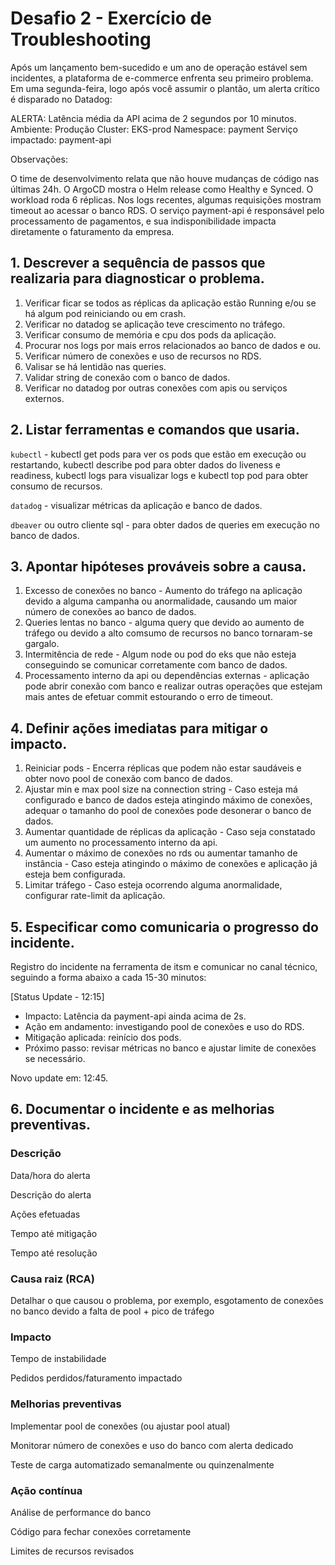 # Desafio 2 - Exercício de Troubleshooting



Após um lançamento bem-sucedido e um ano de operação estável sem incidentes, a plataforma de e-commerce enfrenta seu primeiro problema. Em uma segunda-feira, logo após você assumir o plantão, um alerta crítico é disparado no Datadog:

ALERTA: Latência média da API acima de 2 segundos por 10 minutos.
Ambiente: Produção
Cluster: EKS-prod
Namespace: payment
Serviço impactado: payment-api

Observações:

O time de desenvolvimento relata que não houve mudanças de código nas últimas 24h.
O ArgoCD mostra o Helm release como Healthy e Synced.
O workload roda 6 réplicas.
Nos logs recentes, algumas requisições mostram timeout ao acessar o banco RDS.
O serviço payment-api é responsável pelo processamento de pagamentos, e sua indisponibilidade impacta diretamente o faturamento da empresa.

## 1. Descrever a sequência de passos que realizaria para diagnosticar o problema.
1. Verificar ficar se todos as réplicas da aplicação estão Running e/ou se há algum pod reiniciando ou em crash. 
2. Verificar no datadog se aplicação teve crescimento no tráfego.
3. Verificar consumo de memória e cpu dos pods da aplicação.
4. Procurar nos logs por mais erros relacionados ao banco de dados e ou.
5. Verificar número de conexões e uso de recursos no RDS.
6. Valisar se há lentidão nas queries.
7. Validar string de conexão com o banco de dados.
8. Verificar no datadog por outras conexões com apis ou serviços externos.

## 2. Listar ferramentas e comandos que usaria.
`kubectl` - kubectl get pods para ver os pods que estão em execução ou restartando, kubectl describe pod para obter dados do liveness e readiness, kubectl logs para visualizar logs e kubectl top pod para obter consumo de recursos.

`datadog` - visualizar métricas da aplicação e banco de dados.

`dbeaver` ou outro cliente sql - para obter dados de queries em execução no banco de dados.

## 3. Apontar hipóteses prováveis sobre a causa.
1. Excesso de conexões no banco - Aumento do tráfego na aplicação devido a alguma campanha ou anormalidade, causando um maior número de conexões ao banco de dados.
2. Queries lentas no banco - alguma query que devido ao aumento de tráfego ou devido a alto comsumo de recursos no banco tornaram-se gargalo.
3. Intermitência de rede - Algum node ou pod do eks que não esteja conseguindo se comunicar corretamente com banco de dados.
4. Processamento interno da api ou dependências externas - aplicação pode abrir conexão com banco e realizar outras operações que estejam mais antes de efetuar commit estourando o erro de timeout.

## 4. Definir ações imediatas para mitigar o impacto.
1. Reiniciar pods - Encerra réplicas que podem não estar saudáveis e obter novo pool de conexão com banco de dados.
2. Ajustar min e max pool size na connection string - Caso esteja má configurado e banco de dados esteja atingindo máximo de conexões, adequar o tamanho do pool de conexões pode desonerar o banco de dados.
3. Aumentar quantidade de réplicas da aplicação - Caso seja constatado um aumento no processamento interno da api.
4. Aumentar o máximo de conexões no rds ou aumentar tamanho de instância - Caso esteja atingindo o máximo de conexões e aplicação já esteja bem configurada.
5. Limitar tráfego - Caso esteja ocorrendo alguma anormalidade, configurar rate-limit da aplicação.

## 5. Especificar como comunicaria o progresso do incidente.
Registro do incidente na ferramenta de itsm e comunicar no canal técnico, seguindo a forma abaixo a cada 15-30 minutos:

[Status Update - 12:15]

- Impacto: Latência da payment-api ainda acima de 2s.
- Ação em andamento: investigando pool de conexões e uso do RDS.
- Mitigação aplicada: reinício dos pods.
- Próximo passo: revisar métricas no banco e ajustar limite de conexões se necessário.

Novo update em: 12:45.

## 6. Documentar o incidente e as melhorias preventivas.

### Descrição
Data/hora do alerta

Descrição do alerta

Ações efetuadas

Tempo até mitigação 

Tempo até resolução

### Causa raiz (RCA)
Detalhar o que causou o problema, por exemplo, esgotamento de conexões no banco devido a falta de pool + pico de tráfego

### Impacto
Tempo de instabilidade

Pedidos perdidos/faturamento impactado

### Melhorias preventivas
Implementar pool de conexões (ou ajustar pool atual)

Monitorar número de conexões e uso do banco com alerta dedicado

Teste de carga automatizado semanalmente ou quinzenalmente

### Ação contínua
Análise de performance do banco

Código para fechar conexões corretamente

Limites de recursos revisados
